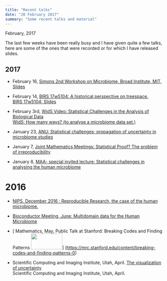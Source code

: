 ```yaml
---
title: "Recent talks"
date: "20 February 2017"
summary: "Some recent talks and material"
---
```


February, 2017

The last few weeks have been really busy and I have given
quite a few talks, here are some of the ones that were recorded or for which I have released slides.

<!--more-->

## 2017

 - February 16, [<i class="fa fa-file-pdf-o" style="font-size:24px;color:orange"></i>Simons 2nd Workshop on Microbiome, Broad Institute, MIT,  Slides](https://www.dropbox.com/s/zxukb6sal1h1n1k/SimonsMicrobiomeLongitudinalData.pdf?dl=0)

- February 14, [<i class="fa fa-file-movie-o" style="font-size:24px;color:red"></i>BIRS 17w5104: A historical perspective on treespace.](http://www.birs.ca/events/2017/5-day-workshops/17w5104/videos/watch/201702130901-Holmes.html)      
[<i class="fa fa-file-pdf-o" style="font-size:24px;color:orange"></i>BIRS 17w5104: Slides](http://www.birs.ca/workshops/2017/17w5104/files/Holmes-Phylo.pdf)

- February 3rd, [<i class="fa fa-file-movie-o" style="font-size:24px;color:red"></i>WidS Video: Statistical Challenges in the Analysis of Biological Data](https://www.youtube.com/watch?v=ft9hErHK9TU)      
[<i class="fa fa-file-pdf-o" style="font-size:24px;color:orange"></i>WidS: How many ways? (to analyse a microbiome data set.)](https://www.dropbox.com/s/nkho2nyk1erk0f7/WiDS_RR_Microbiome-2017.pdf?dl=0)

- January 23, [<i class="fa fa-file-pdf-o" style="font-size:24px;color:orange"></i> ANU: Statistical challenges; propagation of uncertainty in microbiome studies](https://www.dropbox.com/s/oy04gkn0i6lynd1/DADA_ANU.pdf?dl=0)

- January 7, [<i class="fa fa-file-pdf-o" style="font-size:24px;color:orange"></i> Joint Mathematics Meetings: Statistical Proof? The problem of irreproducibility](https://www.dropbox.com/s/k63xrrlbu27emyt/JMM-CEB_StatisticalProof-eda.pdf?dl=0)

- January 8, [<i class="fa fa-file-pdf-o" style="font-size:24px;color:orange"></i>  MAA- special invited lecture: Statistical challenges in analysing the human microbiome](https://www.dropbox.com/s/ix5jyeyg3ahcz5x/JMM_MAA_RR_Microbiome-2017.pdf?dl=0)


# 2016    

- [<i class="fa fa-file-movie-o" style="font-size:24px;color:red"></i> NIPS, December 2016 : Reproducible Research, the case of the human microbiome.](
https://channel9.msdn.com/Events/Neural-Information-Processing-Systems-Conference/Neural-Information-Processing-Systems-Conference-NIPS-2016/Reproducible-Research-the-Case-of-the-Human-Microbiome)

- [Bioconductor Meeting, June: Multidomain data  for the Human Microbiome](http://bioconductor.org/help/course-materials/2016/BioC2016/InvitedTalks1/160624-Holmes-MultitableMicrobiomeBioc.pdf)

- [<i class="fa fa-file-movie-o" style="font-size:24px;color:red"></i> Mathematics, May, Public Talk at Stanford: Breaking Codes and Finding Patterns <img src="http://res.cloudinary.com/sherlockph/image/upload/v1488142802/susan_holmes-davey_hubay2016_small_kmmjif.jpg" width="100" height="50">]
(https://mrc.stanford.edu/content/breaking-codes-and-finding-patterns-0)

- Scientific Computing and Imaging Institute, Utah, April.
[<i class="fa fa-file-pdf-o" style="font-size:24px;color:orange"></i> 
The visualization of uncertainty](https://www.dropbox.com/s/hbslt6shzw4d0nt/Geometry_of_Uncertainty_Utah.pdf?dl=0)    
 Scientific Computing and Imaging Institute, Utah, April.

